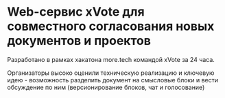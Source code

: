 # Web-сервис xVote для совместного согласования новых документов и проектов

Разработано в рамках хакатона more.tech командой xVote за 24 часа.

Организаторы высоко оценили техническую реализацию 
и ключевую идею - возможность разделить документ на смысловые блоки и вести обсуждение по ним (версионирование блоков, чат и голосование)
